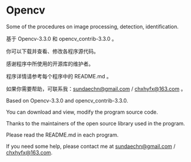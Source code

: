# Opencv
Some of the procedures on image processing, detection, identification.

基于 Opencv-3.3.0 和 opencv_contrib-3.3.0 。

你可以下载并查看、修改各程序源代码。

感谢程序中所使用的开源库的维护者。

程序详情请参考每个程序中的 README.md 。

如果你需要帮助，可联系我：sundaechn@gmail.com / chxhyfx@163.com 。

Based on Opencv-3.3.0 and opencv_contrib-3.3.0.

You can download and view, modify the program source code.

Thanks to the maintainers of the open source library used in the program.

Please read the README.md in each program.

If you need some help, please contact me at sundaechn@gmail.com / chxhyfx@163.com.
